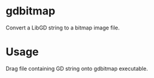 # gdbitmap
Convert a LibGD string to a bitmap image file.

# Usage
Drag file containing GD string onto gdbitmap executable.
